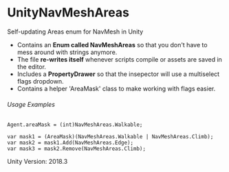 # UnityNavMeshAreas
Self-updating Areas enum for NavMesh in Unity
 
 - Contains an **Enum called NavMeshAreas** so that you don't have to mess around with strings anymore.
 - The file **re-writes itself** whenever scripts compile or assets are saved in the editor.
 - Includes a **PropertyDrawer** so that the insepector will use a multiselect flags dropdown.
 - Contains a helper 'AreaMask' class to make working with flags easier.

###### Usage Examples
```
Agent.areaMask = (int)NavMeshAreas.Walkable;

var mask1 = (AreaMask)(NavMeshAreas.Walkable | NavMeshAreas.Climb);
var mask2 = mask1.Add(NavMeshAreas.Edge);
var mask3 = mask2.Remove(NavMeshAreas.Climb);
```

Unity Version: 2018.3
